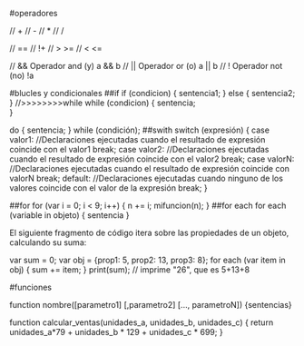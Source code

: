 #operadores

//  +
//  -
//  *
//  /

//  ==
//  !+
//  > >=
//  < <=

//  &&	Operador and (y)	a && b
//  ||	Operador or (o)	a || b
//  !	Operador not (no)	!a


#blucles y condicionales
##if
if (condicion) {
    sentencia1;
} else {
    sentencia2;
}
//>>>>>>>>while
while (condicion)
{
    sentencia;    
}

do
{
    sentencia;
}
while (condición);
##swith
switch (expresión) {
    case valor1:
      //Declaraciones ejecutadas cuando el resultado de expresión coincide con el valor1
      break;
    case valor2:
      //Declaraciones ejecutadas cuando el resultado de expresión coincide con el valor2
      break;
    case valorN:
      //Declaraciones ejecutadas cuando el resultado de expresión coincide con valorN
      break;
    default:
      //Declaraciones ejecutadas cuando ninguno de los valores coincide con el valor de la expresión
      break;
}   

##for
for (var i = 0; i < 9; i++) {
    n += i;
    mifuncion(n);
}
##for each
for each (variable in objeto)
{
    sentencia
}

El siguiente fragmento de código itera sobre las propiedades de un objeto, calculando su suma:

var sum = 0;
var obj = {prop1: 5, prop2: 13, prop3: 8};
for each (var item in obj) {
  sum += item;
}
print(sum); // imprime "26", que es 5+13+8

#funciones

function nombre([parametro1] [,parametro2] [..., parametroN]) {sentencias}

function calcular_ventas(unidades_a, unidades_b, unidades_c) {
    return unidades_a*79 + unidades_b * 129 + unidades_c * 699;
}